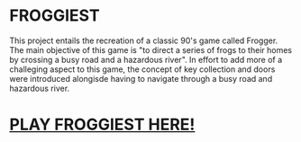 # FROGGIEST

This project entails the recreation of a classic 90's game called Frogger. The main objective of this game is "to direct a series of frogs to their homes by crossing a busy road and a hazardous river". In effort to add more of a challeging aspect to this game, the concept of key collection and doors were introduced alongisde having to navigate through a busy road and hazardous river. 

# [PLAY FROGGIEST HERE!](https://xshirushi.itch.io/froggiest)


